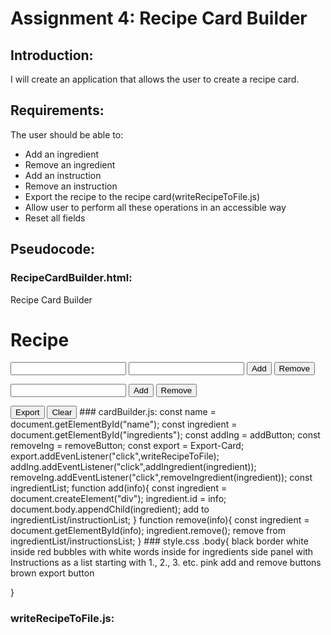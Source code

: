 # Assignment 4: Recipe Card Builder

## Introduction:
I will create an application that allows the user to create a recipe card.
## Requirements:
The user should be able to:
* Add an ingredient
* Remove an ingredient
* Add an instruction
* Remove an instruction
* Export the recipe to the recipe card(writeRecipeToFile.js)
* Allow user to perform all these operations in an accessible way
* Reset all fields
## Pseudocode:

### RecipeCardBuilder.html:
<html>
    <head>Recipe Card Builder</head>
    <body>
        <h1 id = "Recipe">Recipe</h1>
        <form id = "ingredientBuilder" action = "cardBuilder.js">
            <input type = "text" id = "name">
            <input type = "text" id = "ingredients">
            <input type = "submit" id = "Add-Ingredients" value = "Add">
            <input type = "submit" id = "Remove-Ingredients" value = "Remove">
        </form>
        <form id = "instructionBuilder" action = "cardBuilder.js">
            <input type = "text" id = "instructions">
            <input type = "submit" id = "Add-Instructions" value = "Add">
            <input type = "submit" id = "Remove-Instructions" value = "Remove">
        </form>
        <input type = "submit" id = "Export-Card" value = "Export">
        <input type = "submit" id = "Clear" value = "Clear">
    </body>
</html>
### cardBuilder.js:
const name = document.getElementById("name");
const ingredient = document.getElementById("ingredients");
const addIng = addButton;
const removeIng = removeButton;
const export = Export-Card;
export.addEvenListener("click",writeRecipeToFile);
addIng.addEventListener("click",addIngredient(ingredient));
removeIng.addEventListener("click",removeIngredient(ingredient));
const ingredientList;
function add(info){
    const ingredient = document.createElement("div");
    ingredient.id = info;
    document.body.appendChild(ingredient);
    add to ingredientList/instructionList;
}
function remove(info){
    const ingredient = document.getElementById(info);
    ingredient.remove();
    remove from ingredientList/instructionsList;
}
### style.css
.body{
    black border
    white inside
    red bubbles with white words inside for ingredients
    side panel with Instructions as a list starting with 1., 2., 3. etc.
    pink add and remove buttons
    brown export button

}
### writeRecipeToFile.js: